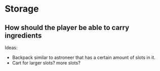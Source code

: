 
# Storage

## How should the player be able to carry ingredients
Ideas:
- Backpack similar to astroneer that has a certain amount of slots in it.
- Cart for larger slots? more slots?